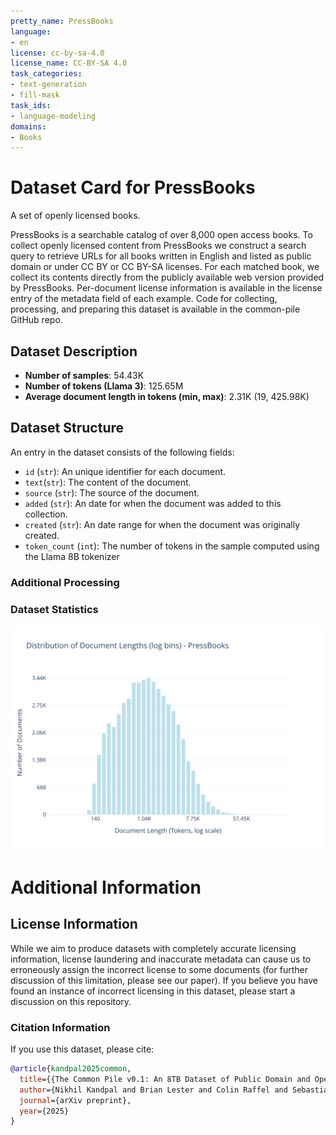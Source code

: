 ```yaml
---
pretty_name: PressBooks
language:
- en
license: cc-by-sa-4.0
license_name: CC-BY-SA 4.0
task_categories:
- text-generation
- fill-mask
task_ids:
- language-modeling
domains:
- Books
---
```


# Dataset Card for PressBooks

<!-- START-SHORT DESCRIPTION -->
A set of openly licensed books.
<!-- END-SHORT DESCRIPTION -->

PressBooks is a searchable catalog of over 8,000 open access books. To collect openly licensed content from PressBooks we construct a search query to retrieve URLs for all books written in English and listed as public domain or under CC BY or CC BY-SA licenses. For each matched book, we collect its contents directly from the publicly available web version provided by PressBooks. Per-document license information is available in the license entry of the metadata field of each example. Code for collecting, processing, and preparing this dataset is available in the common-pile GitHub repo.




## Dataset Description

<!-- START-DESC-STATS -->
- **Number of samples**: 54.43K
- **Number of tokens (Llama 3)**: 125.65M
- **Average document length in tokens (min, max)**: 2.31K (19, 425.98K)
<!-- END-DESC-STATS -->


## Dataset Structure
An entry in the dataset consists of the following fields:

- `id` (`str`): An unique identifier for each document.
- `text`(`str`): The content of the document.
- `source` (`str`): The source of the document.
- `added` (`str`): An date for when the document was added to this collection.
- `created` (`str`): An date range for when the document was originally created.
- `token_count` (`int`): The number of tokens in the sample computed using the Llama 8B tokenizer


### Additional Processing


### Dataset Statistics

<!-- START-DATASET PLOTS -->
<p align="center">
<img src="./images/dist_document_length.svg" width="600" style="margin-right: 10px;" />
</p>
<!-- END-DATASET PLOTS -->


# Additional Information

## License Information
While we aim to produce datasets with completely accurate licensing information, license laundering and inaccurate metadata can cause us to erroneously assign the incorrect license to some documents (for further discussion of this limitation, please see our paper). If you believe you have found an instance of incorrect licensing in this dataset, please start a discussion on this repository.

### Citation Information

If you use this dataset, please cite:
```bibtex
@article{kandpal2025common,
  title={{The Common Pile v0.1: An 8TB Dataset of Public Domain and Openly Licensed Text}},
  author={Nikhil Kandpal and Brian Lester and Colin Raffel and Sebastian Majstorovic and Stella Biderman and Baber Abbasi and Luca Soldaini and Enrico Shippole and A. Feder Cooper and Aviya Skowron and Shayne Longpre and Lintang Sutawika and Alon Albalak and Zhenlin Xu and Guilherme Penedo and Loubna Ben  and Elie Bakouch and John David  and Honglu Fan and Dashiell Stander and Guangyu Song and Aaron Gokaslan and John Kirchenbauer and Tom Goldstein and Brian R and Bhavya Kailkhura and Tyler Murray},
  journal={arXiv preprint},
  year={2025}
}
```
